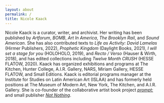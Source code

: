 ```yaml
---
layout: about
permalink: /
title: Nicole Kaack
---
```

<p>Nicole Kaack is a curator, writer, and archivist. Her writing has been published by <i>Artforum</i>, <i>BOMB</i>, <i>Art In America</i>, <i>The Brooklyn Rail</i>, and <i>Sound American</i>. She has also contributed texts to <i>Life as Activity: David Lamelas</i> (Hirmer Publishers, 2022), <i>Prophetic Kingdom</i> (Daylight Books, 2021), <i>I will set a stage for you</i> (HOLOHOLO, 2019), and <i>Recto / Verso</i> (Hauser & Wirth, 2018), and has edited collections including <i>Twelve Month CRUSH</i> (HESSE FLATOW, 2020). Kaack has organized exhibitions and programs at The Kitchen, Hunter College, A.I.R. Gallery, NARS, Miriam Gallery, HESSE FLATOW, and Small Editions. Kaack is editorial programs manager at the Institute for Studies on Latin American Art (ISLAA) and has formerly held positions at The Museum of Modern Art, New York, The Kitchen, and A.I.R. Gallery. She is co-founder of the collaborative artist book project <a href="https://cargocollective.com/promptcolon" target="_blank"><i>prompt:</i></a> and small publisher <a href="http://notnothing.ooo/" target="_blank"><i>Not Nothing</i></a>.</p>
